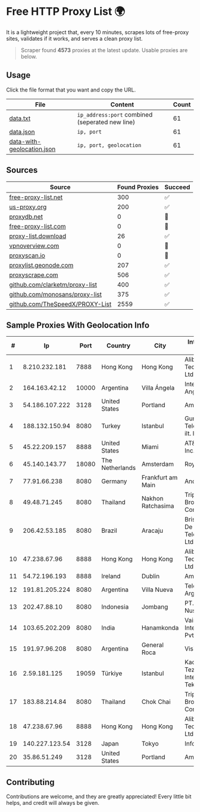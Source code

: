 
# Free HTTP Proxy List 🌍

It is a lightweight project that, every 10 minutes, scrapes lots of free-proxy sites, validates if it works, and serves a clean proxy list.


> Scraper found **4573** proxies at the latest update. Usable proxies are below.

## Usage

Click the file format that you want and copy the URL.


|File|Content|Count|
|----|-------|-----|
|[data.txt](https://raw.githubusercontent.com/themiralay/Proxy-List-World/master/data.txt)|`ip_address:port` combined (seperated new line)|61|
|[data.json](https://raw.githubusercontent.com/themiralay/Proxy-List-World/master/data.json)|`ip, port`|61|
|[data-with-geolocation.json](https://raw.githubusercontent.com/themiralay/Proxy-List-World/master/data-with-geolocation.json)|`ip, port, geolocation`|61|

## Sources

|Source|Found Proxies|Succeed|
|------|-------------|-------|
|[free-proxy-list.net](https://free-proxy-list.net)|300|✅|
|[us-proxy.org](https://www.us-proxy.org)|200|✅|
|[proxydb.net](http://proxydb.net)|0|🚫|
|[free-proxy-list.com](https://free-proxy-list.com/?page=&port=&type%5B%5D=http&type%5B%5D=https&up_time=0&search=Search)|0|🚫|
|[proxy-list.download](https://www.proxy-list.download/HTTP)|26|✅|
|[vpnoverview.com](https://vpnoverview.com/privacy/anonymous-browsing/free-proxy-servers)|0|🚫|
|[proxyscan.io](https://www.proxyscan.io)|0|🚫|
|[proxylist.geonode.com](https://proxylist.geonode.com/api/proxy-list?limit=300&page=1&sort_by=lastChecked&sort_type=desc&protocols=http,https)|207|✅|
|[proxyscrape.com](https://api.proxyscrape.com/v2/?request=displayproxies&protocol=http&timeout=10000&country=all&ssl=all&anonymity=all)|506|✅|
|[github.com/clarketm/proxy-list](https://raw.githubusercontent.com/clarketm/proxy-list/master/proxy-list-raw.txt)|400|✅|
|[github.com/monosans/proxy-list](https://raw.githubusercontent.com/monosans/proxy-list/main/proxies/http.txt)|375|✅|
|[github.com/TheSpeedX/PROXY-List](https://raw.githubusercontent.com/TheSpeedX/PROXY-List/master/http.txt)|2559|✅|


## Sample Proxies With Geolocation Info

|#|Ip|Port|Country|City|Internet Service Provider|
|-|--|----|-------|----|-------------------------|
|1|8.210.232.181|7888|Hong Kong|Hong Kong|Alibaba (US) Technology Co., Ltd.|
|2|164.163.42.12|10000|Argentina|Villa Ángela|Interret Villa Angela SRL|
|3|54.186.107.222|3128|United States|Portland|Amazon.com, Inc.|
|4|188.132.150.94|8080|Turkey|Istanbul|Guneydogu Telekom int.bil. ve ilt. hiz. tic. ltd. sti.|
|5|45.22.209.157|8888|United States|Miami|AT&T Services, Inc.|
|6|45.140.143.77|18080|The Netherlands|Amsterdam|RoyaleHosting BV|
|7|77.91.66.238|8080|Germany|Frankfurt am Main|Andrii Hrosh|
|8|49.48.71.245|8080|Thailand|Nakhon Ratchasima|Triple T Broadband Public Company Limited|
|9|206.42.53.185|8080|Brazil|Aracaju|Brisanet Servicos De Telecomunicacoes Ltda|
|10|47.238.67.96|8888|Hong Kong|Hong Kong|Alibaba (US) Technology Co., Ltd.|
|11|54.72.196.193|8888|Ireland|Dublin|Amazon.com, Inc.|
|12|191.81.205.224|8080|Argentina|Villa Nueva|Telefonica de Argentina|
|13|202.47.88.10|8080|Indonesia|Jombang|PT. Java Digital Nusantara|
|14|103.65.202.209|8080|India|Hanamkonda|Vaishnavi Online Internet Services Pvt. Ltd.|
|15|191.97.96.208|8080|Argentina|General Roca|Vision NET|
|16|2.59.181.125|19059|Türkiye|Istanbul|Kadir Huseyin Tezcan Nosspeed Internet Teknolojileri|
|17|183.88.214.84|8080|Thailand|Chok Chai|Triple T Broadband Public Company Limited|
|18|47.238.67.96|8888|Hong Kong|Hong Kong|Alibaba (US) Technology Co., Ltd.|
|19|140.227.123.54|3128|Japan|Tokyo|InfoSphere|
|20|35.86.51.249|3128|United States|Portland|Amazon.com, Inc.|



## Contributing

Contributions are welcome, and they are greatly appreciated! Every
little bit helps, and credit will always be given.

